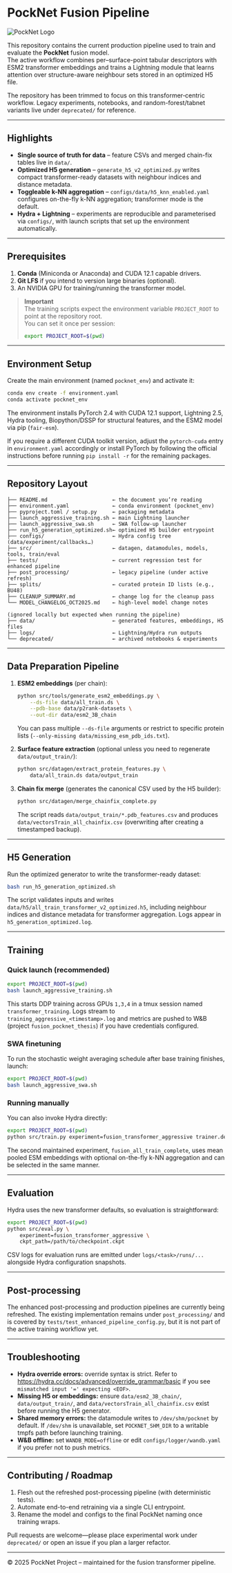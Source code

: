 # PockNet Fusion Pipeline

![PockNet Logo](Logo.png)

This repository contains the current production pipeline used to train and
evaluate the **PockNet** fusion model.  
The active workflow combines per–surface-point tabular descriptors with ESM2
transformer embeddings and trains a Lightning module that learns attention over
structure-aware neighbour sets stored in an optimized H5 file.

The repository has been trimmed to focus on this transformer‑centric workflow.
Legacy experiments, notebooks, and random-forest/tabnet variants live under
`deprecated/` for reference.

---

## Highlights

- **Single source of truth for data** – feature CSVs and merged chain-fix tables live in `data/`.
- **Optimized H5 generation** – `generate_h5_v2_optimized.py` writes compact
  transformer-ready datasets with neighbour indices and distance metadata.
- **Toggleable k-NN aggregation** – `configs/data/h5_knn_enabled.yaml`
  configures on-the-fly k-NN aggregation; transformer mode is the default.
- **Hydra + Lightning** – experiments are reproducible and parameterised via
  `configs/`, with launch scripts that set up the environment automatically.

---

## Prerequisites

1. **Conda** (Miniconda or Anaconda) and CUDA 12.1 capable drivers.
2. **Git LFS** if you intend to version large binaries (optional).
3. An NVIDIA GPU for training/running the transformer model.

> **Important**  
> The training scripts expect the environment variable
> `PROJECT_ROOT` to point at the repository root.  
> You can set it once per session:
> ```bash
> export PROJECT_ROOT=$(pwd)
> ```

---

## Environment Setup

Create the main environment (named `pocknet_env`) and activate it:

```bash
conda env create -f environment.yaml
conda activate pocknet_env
```

The environment installs PyTorch 2.4 with CUDA 12.1 support, Lightning 2.5,
Hydra tooling, Biopython/DSSP for structural features, and the ESM2 model via
pip (`fair-esm`).

If you require a different CUDA toolkit version, adjust the `pytorch-cuda`
entry in `environment.yaml` accordingly or install PyTorch by following the
official instructions before running `pip install -r` for the remaining
packages.

---

## Repository Layout

```
├── README.md                     ← the document you’re reading
├── environment.yaml              ← conda environment (pocknet_env)
├── pyproject.toml / setup.py     ← packaging metadata
├── launch_aggressive_training.sh ← main Lightning launcher
├── launch_aggressive_swa.sh      ← SWA follow-up launcher
├── run_h5_generation_optimized.sh← optimized H5 builder entrypoint
├── configs/                      ← Hydra config tree (data/experiment/callbacks…)
├── src/                          ← datagen, datamodules, models, tools, train/eval
├── tests/                        ← current regression test for enhanced pipeline
├── post_processing/              ← legacy pipeline (under active refresh)
├── splits/                       ← curated protein ID lists (e.g., BU48)
├── CLEANUP_SUMMARY.md            ← change log for the cleanup pass
└── MODEL_CHANGELOG_OCT2025.md    ← high-level model change notes

(ignored locally but expected when running the pipeline)
├── data/                         ← generated features, embeddings, H5 files
├── logs/                         ← Lightning/Hydra run outputs
└── deprecated/                   ← archived notebooks & experiments
```

---

## Data Preparation Pipeline

1. **ESM2 embeddings** (per chain):  
   ```bash
   python src/tools/generate_esm2_embeddings.py \
       --ds-file data/all_train.ds \
       --pdb-base data/p2rank-datasets \
       --out-dir data/esm2_3B_chain
   ```
   You can pass multiple `--ds-file` arguments or restrict to specific protein
   lists (`--only-missing data/missing_esm_pdb_ids.txt`).

2. **Surface feature extraction** (optional unless you need to regenerate
   `data/output_train/`):  
   ```bash
   python src/datagen/extract_protein_features.py \
       data/all_train.ds data/output_train
   ```

3. **Chain fix merge** (generates the canonical CSV used by the H5 builder):  
   ```bash
   python src/datagen/merge_chainfix_complete.py
   ```
   The script reads `data/output_train/*.pdb_features.csv` and produces
   `data/vectorsTrain_all_chainfix.csv` (overwriting after creating a timestamped
   backup).

---

## H5 Generation

Run the optimized generator to write the transformer-ready dataset:

```bash
bash run_h5_generation_optimized.sh
```

The script validates inputs and writes
`data/h5/all_train_transformer_v2_optimized.h5`, including neighbour indices and
distance metadata for transformer aggregation. Logs appear in
`h5_generation_optimized.log`.

---

## Training

### Quick launch (recommended)

```bash
export PROJECT_ROOT=$(pwd)
bash launch_aggressive_training.sh
```

This starts DDP training across GPUs `1,3,4` in a tmux session named
`transformer_training`.  Logs stream to
`training_aggressive_<timestamp>.log` and metrics are pushed to W&B (project
`fusion_pocknet_thesis`) if you have credentials configured.

### SWA finetuning

To run the stochastic weight averaging schedule after base training finishes,
launch:

```bash
export PROJECT_ROOT=$(pwd)
bash launch_aggressive_swa.sh
```

### Running manually

You can also invoke Hydra directly:

```bash
export PROJECT_ROOT=$(pwd)
python src/train.py experiment=fusion_transformer_aggressive trainer.devices=2
```

The second maintained experiment, `fusion_all_train_complete`, uses mean pooled
ESM embeddings with optional on-the-fly k-NN aggregation and can be selected in
the same manner.

---

## Evaluation

Hydra uses the new transformer defaults, so evaluation is straightforward:

```bash
export PROJECT_ROOT=$(pwd)
python src/eval.py \
    experiment=fusion_transformer_aggressive \
    ckpt_path=/path/to/checkpoint.ckpt
```

CSV logs for evaluation runs are emitted under `logs/<task>/runs/...` alongside
Hydra configuration snapshots.

---

## Post-processing

The enhanced post-processing and production pipelines are currently being
refreshed.  The existing implementation remains under `post_processing/` and is
covered by `tests/test_enhanced_pipeline_config.py`, but it is not part of the
active training workflow yet.

---

## Troubleshooting

- **Hydra override errors:** override syntax is strict.  Refer to
  <https://hydra.cc/docs/advanced/override_grammar/basic> if you see
  `mismatched input '=' expecting <EOF>`.
- **Missing H5 or embeddings:** ensure `data/esm2_3B_chain/`,
  `data/output_train/`, and `data/vectorsTrain_all_chainfix.csv` exist before
  running the H5 generator.
- **Shared memory errors:** the datamodule writes to `/dev/shm/pocknet` by
  default.  If `/dev/shm` is unavailable, set `POCKNET_SHM_DIR` to a writable
  tmpfs path before launching training.
- **W&B offline:** set `WANDB_MODE=offline` or edit `configs/logger/wandb.yaml`
  if you prefer not to push metrics.

---

## Contributing / Roadmap

1. Flesh out the refreshed post-processing pipeline (with deterministic tests).
2. Automate end-to-end retraining via a single CLI entrypoint.
3. Rename the model and configs to the final PockNet naming once training wraps.

Pull requests are welcome—please place experimental work under `deprecated/` or
open an issue if you plan a larger refactor.

---

© 2025 PockNet Project – maintained for the fusion transformer pipeline.
